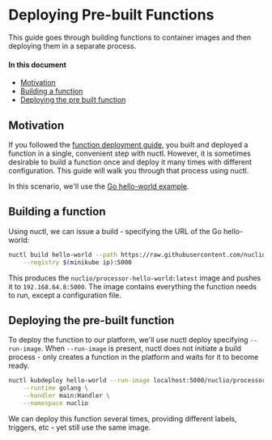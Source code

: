 # Deploying Pre-built Functions

This guide goes through building functions to container images and then deploying them in a separate process.

#### In this document
- [Motivation](#motivation)
- [Building a function](#building-a-function)
- [Deploying the pre built function](#deploying-the-pre-built-function)

## Motivation

If you followed the [function deployment guide](/docs/tasks/deploying-functions.md), you built and deployed a function in a single, convenient step with nuctl. However, it is sometimes desirable to build a function once and deploy it many times with different configuration. This guide will walk you through that process using nuctl.

In this scenario, we'll use the [Go hello-world example](/hack/examples/golang/helloworld).

## Building a function

Using nuctl, we can issue a build - specifying the URL of the Go hello-world:

```sh
nuctl build hello-world --path https://raw.githubusercontent.com/nuclio/nuclio/master/hack/examples/golang/helloworld/helloworld.go \
    --registry $(minikube ip):5000
```

This produces the `nuclio/processor-hello-world:latest` image and pushes it to `192.168.64.8:5000`. The image contains everything the function needs to run, except a configuration file. 

## Deploying the pre-built function

To deploy the function to our platform, we'll use nuctl deploy specifying `--run-image`. When `--run-image` is present, nuctl does not initiate a build process - only creates a function in the platform and waits for it to become ready.

```sh
nuctl kubdeploy hello-world --run-image localhost:5000/nuclio/processor-hello-world:latest \
    --runtime golang \
    --handler main:Handler \
    --namespace nuclio
```

We can deploy this function several times, providing different labels, triggers, etc - yet still use the same image.
